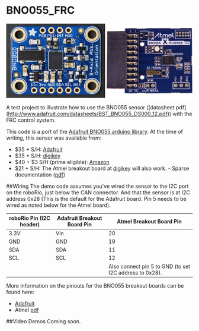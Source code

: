 # BNO055_FRC
<img src="Adafruit_Board.jpg" height="200">
<img src="BNO055_Xplained_Pro.jpg" height="200">

A test project to illustrate how to use the BNO055 sensor ([datasheet pdf] (http://www.adafruit.com/datasheets/BST_BNO055_DS000_12.pdf)) with the FRC control system.

This code is a port of the [Adafruit BNO055 arduino library](https://github.com/adafruit/Adafruit_BNO055/blob/master/Adafruit_BNO055.cpp).
At the time of writing, this sensor was available from:
 - $35 + S/H: [Adafruit](http://www.adafruit.com/product/2472)
 - $35 + S/H: [digikey](http://www.digikey.com/product-detail/en/2472/1528-1426-ND/5699182)
 - $40 + $3 S/H (prime eligible): [Amazon](http://www.amazon.com/Adafruit-Absolute-Orientation-Fusion-Breakout/dp/B017PEIGIG)
 - $21 + S/H: The Atmel breakout board at [digikey](http://www.digikey.com/product-detail/en/ATBNO055-XPRO/ATBNO055-XPRO-ND/5230918) will also work. - Sparse documentation ([pdf](http://www.atmel.com/Images/BNO055_Xplained_pro_design_documentation.pdf))

##Wiring
The demo code assumes you've wired the sensor to the I2C port on the roboRio, just below the CAN connector. And that the sensor is at I2C address 0x28 (This is the default for the Adafruit board. Pin 5 needs to be wired as noted below for the Atmel board).

roboRio Pin (I2C header) | Adafruit Breakout Board Pin | Atmel Breakout Board Pin 
-------------------------|-----------------------------|--------------------------
3.3V                     | Vin                         | 20
GND                      | GND                         | 19
SDA                      | SDA                         | 11
SCL                      | SCL                         | 12
                         |                             | Also connect pin 5 to GND (to set I2C address to 0x28).

More information on the pinouts for the BNO055 breakout boards can be found here:
 - [Adafruit](https://learn.adafruit.com/adafruit-bno055-absolute-orientation-sensor/pinouts)
 - Atmel [pdf](http://www.atmel.com/Images/BNO055_Xplained_pro_design_documentation.pdf)

##Video Demos
Coming soon.
